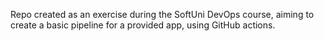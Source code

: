 Repo created as an exercise during the SoftUni DevOps course, aiming to create a basic pipeline for a provided app, using GitHub actions.